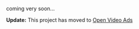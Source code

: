 coming very soon...

**Update:** This project has moved to [Open Video Ads](http://code.google.com/p/open-video-ads)